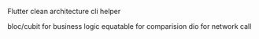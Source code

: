 Flutter clean architecture cli helper

bloc/cubit for business logic
equatable for comparision
dio for network call 